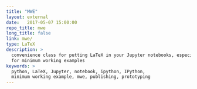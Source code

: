 ```yaml
---
title: "MWE"
layout: external
date:   2017-05-07 15:00:00
repo_title: mwe
long_title: false
link: mwe/
type: LaTeX
description: >
  convenience class for putting LaTeX in your Jupyter notebooks, especially
  for minimum working examples
keywords: >
  python, LaTeX, Jupyter, notebook, ipython, IPython,
  minimum working example, mwe, publishing, prototyping
---
```

